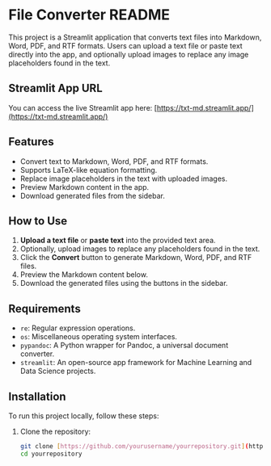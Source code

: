 # File Converter README

This project is a Streamlit application that converts text files into Markdown, Word, PDF, and RTF formats. Users can upload a text file or paste text directly into the app, and optionally upload images to replace any image placeholders found in the text.

## Streamlit App URL

You can access the live Streamlit app here: [https://txt-md.streamlit.app/](https://txt-md.streamlit.app/)

## Features

- Convert text to Markdown, Word, PDF, and RTF formats.
- Supports LaTeX-like equation formatting.
- Replace image placeholders in the text with uploaded images.
- Preview Markdown content in the app.
- Download generated files from the sidebar.

## How to Use

1. **Upload a text file** or **paste text** into the provided text area.
2. Optionally, upload images to replace any placeholders found in the text.
3. Click the **Convert** button to generate Markdown, Word, PDF, and RTF files.
4. Preview the Markdown content below.
5. Download the generated files using the buttons in the sidebar.

## Requirements

- `re`: Regular expression operations.
- `os`: Miscellaneous operating system interfaces.
- `pypandoc`: A Python wrapper for Pandoc, a universal document converter.
- `streamlit`: An open-source app framework for Machine Learning and Data Science projects.

## Installation

To run this project locally, follow these steps:

1. Clone the repository:
   ```bash
   git clone [https://github.com/yourusername/yourrepository.git](https://github.com/cconway1-stevens/chat-helper.git)
   cd yourrepository
